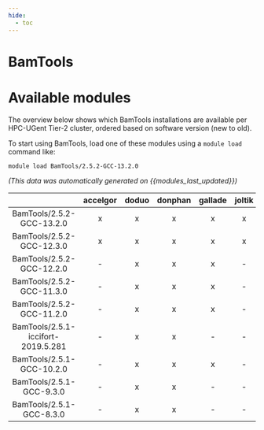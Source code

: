 ```yaml
---
hide:
  - toc
---
```


BamTools
========

# Available modules


The overview below shows which BamTools installations are available per HPC-UGent Tier-2 cluster, ordered based on software version (new to old).

To start using BamTools, load one of these modules using a `module load` command like:

```shell
module load BamTools/2.5.2-GCC-13.2.0
```

*(This data was automatically generated on {{modules_last_updated}})*  

| |accelgor|doduo|donphan|gallade|joltik|shinx|skitty|
| :---: | :---: | :---: | :---: | :---: | :---: | :---: | :---: |
|BamTools/2.5.2-GCC-13.2.0|x|x|x|x|x|x|x|
|BamTools/2.5.2-GCC-12.3.0|x|x|x|x|x|x|x|
|BamTools/2.5.2-GCC-12.2.0|-|x|x|x|-|-|-|
|BamTools/2.5.2-GCC-11.3.0|-|x|x|x|-|x|-|
|BamTools/2.5.2-GCC-11.2.0|-|x|x|x|-|-|-|
|BamTools/2.5.1-iccifort-2019.5.281|-|x|x|-|-|-|-|
|BamTools/2.5.1-GCC-10.2.0|-|x|x|x|-|-|-|
|BamTools/2.5.1-GCC-9.3.0|-|x|x|-|-|-|-|
|BamTools/2.5.1-GCC-8.3.0|-|x|x|-|-|-|-|
